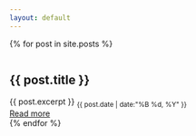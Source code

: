 ```yaml
---
layout: default
---
```


{% for post in site.posts %}
  <div class="mdl-cell mdl-card mdl-shadow--4dp portfolio-card">
    <div class="mdl-card__media">
      <img class="article-image" src="{{ post.image }}" border="0" alt="">
    </div>
    <div class="mdl-card__title">
      <h2 class="mdl-card__title-text">
          {{ post.title }}
      </h2>
    </div>
    <div class="mdl-card__supporting-text">
       {{ post.excerpt }} <sub>{{ post.date | date:"%B %d, %Y" }} </sub>
    </div>
    <div class="mdl-card__actions mdl-card--border">
      <a class="mdl-button mdl-button--colored mdl-js-button mdl-js-ripple-effect mdl-button--accent" href="{{ post.url }}">Read more</a>
    </div>
  </div>
{% endfor %}
